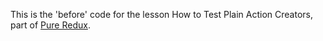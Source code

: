 This is the 'before' code for the lesson How to Test Plain Action Creators, part of [Pure Redux](https://daveceddia.com/pure-redux/).
